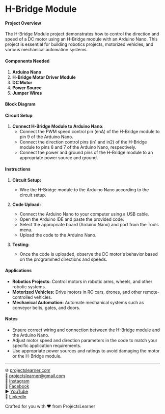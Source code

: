 # H-Bridge Module

#### Project Overview

The H-Bridge Module project demonstrates how to control the direction and speed of a DC motor using an H-Bridge module with an Arduino Nano. This project is essential for building robotics projects, motorized vehicles, and various mechanical automation systems.

#### Components Needed

1. **Arduino Nano**
2. **H-Bridge Motor Driver Module**
3. **DC Motor**
4. **Power Source**
5. **Jumper Wires**

#### Block Diagram


#### Circuit Setup

1. **Connect H-Bridge Module to Arduino Nano:**
   - Connect the PWM speed control pin (enA) of the H-Bridge module to pin 9 of the Arduino Nano.
   - Connect the direction control pins (in1 and in2) of the H-Bridge module to pins 8 and 7 of the Arduino Nano, respectively.
   - Connect the power and ground pins of the H-Bridge module to an appropriate power source and ground.

#### Instructions

1. **Circuit Setup:**
   - Wire the H-Bridge module to the Arduino Nano according to the circuit setup.

2. **Code Upload:**
   - Connect the Arduino Nano to your computer using a USB cable.
   - Open the Arduino IDE and paste the provided code.
   - Select the appropriate board (Arduino Nano) and port from the Tools menu.
   - Upload the code to the Arduino Nano.

3. **Testing:**
   - Once the code is uploaded, observe the DC motor's behavior based on the programmed directions and speeds.

#### Applications

- **Robotics Projects:** Control motors in robotic arms, wheels, and other robotic systems.
- **Motorized Vehicles:** Drive motors in RC cars, drones, and other remote-controlled vehicles.
- **Mechanical Automation:** Automate mechanical systems such as conveyor belts, gates, and doors.

#### Notes

- Ensure correct wiring and connection between the H-Bridge module and the Arduino Nano.
- Adjust motor speed and direction parameters in the code to match your specific application requirements.
- Use appropriate power sources and ratings to avoid damaging the motor or the H-Bridge module.

---

🌐 [projectslearner.com](https://projectslearner.com)  
📧 [projectslearner@gmail.com](mailto:projectslearner@gmail.com)  
📸 [Instagram](https://www.instagram.com/projectslearner/)  
📘 [Facebook](https://www.facebook.com/projectslearner)  
▶️ [YouTube](https://www.youtube.com/@ProjectsLearner)  
📘 [LinkedIn](https://www.linkedin.com/in/projectslearner)  

Crafted for you with ❤️ from ProjectsLearner
